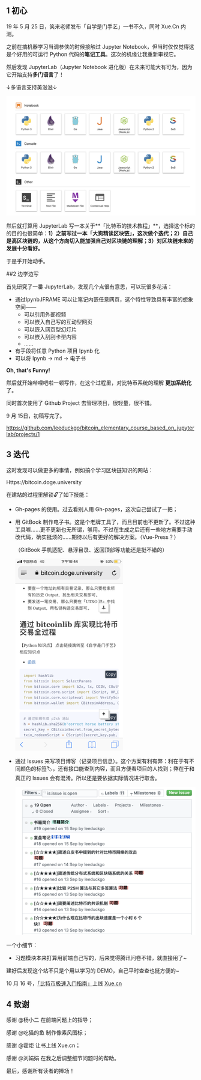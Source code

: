 ## 1 初心

19 年 5 月 25 日，笑来老师发布「自学是门手艺」一书不久，同时 Xue.Cn 内测。

之前在搞机器学习当调参侠的时候接触过 Jupyter Notebook，但当时仅仅觉得这是个好用的可运行 Python 代码的**笔记工具**。这次的机缘让我重新审视它。

然后发现 JupyterLab（Jupyter Notebook 进化版）在未来可能大有可为，因为它开始支持**多门语言**了！

↓多语言支持美滋滋↓

![image-20191019212151536](multi_lang.png)



然后就打算用 JupyterLab 写一本关于**「比特币的技术教程」**，选择这个标的的目的也很简单：**1）之前写过一本「大狗精读区块链」，这次做个迭代；2）自己是高区块链的，从这个方向切入能加强自己对区块链的理解；3）对区块链未来的发展十分看好。**

于是乎开始动手。

##2 边学边写

首先研究了一番 JupyterLab，发现几个点很有意思，可以玩很多花活：

- 通过Ipynb.IFRAME 可以让笔记内嵌任意网页，这个特性导致具有丰富的想象空间——
  - 可以引用外部视频
  - 可以嵌入自己写的互动型网页
  - 可以嵌入网页型幻灯片
  - 可以嵌入刮刮卡型内容
  - ……
- 有手段将任意 Python 项目 Ipynb 化
- 可以将 Ipynb -> md -> 电子书

**Oh, that's Funny!**

然后就开始哔哩吧啦一顿写作，在这个过程里，对比特币系统的理解 **更加系统化** 了。

同时首次使用了 Github Project 去管理项目，很轻量，很不错。

9 月 15日，初稿写完了。

https://github.com/leeduckgo/bitcoin_elementary_course_based_on_jupyterlab/projects/1

## 3 迭代

这时发现可以做更多的事情，例如搞个学习区块链知识的网站：

Https://bitcoin.doge.university

在建站的过程里解锁🔓了如下技能：

- Gh-pages 的使用。过去看别人用 Gh-pages，这次自己尝试了一把；

- 用 GitBook 制作电子书。这是个老牌工具了，而且目前也不更新了。不过这种工具嘛……更不更新也无所谓，够用。不过在生成之后还有一些地方需要手动改代码，确实挺烦的……期待以后有更好的解决方案。（Vue-Press？）

  （GitBook 手机适配、悬浮目录、返回顶部等功能还是挺不错的）

  <img src="mobile_v.png" alt="image-20191019224513777" style="zoom:50%;" />

- 通过 Issues 来写项目博客（记录项目信息）。这个方案有利有弊：利在于有不同颜色的标签🏷，还有接口能查到内容，而且方便看项目的人找到；弊在于和真正的 Issues 会有混淆。所以还是要依据实际情况进行取舍。

  <img src="issues.png" alt="image-20191019224137205" style="zoom:50%;" />

一个小细节：

- 习题模块本来打算用前端自己写的，后来觉得腾讯问卷不错，就直接用了~

建好后发现这个站不只是个用以学习的 DEMO，自己平时查查也挺方便的~

10 月 16 号，[「比特币极速入门指南」](https://xue.cn/hub/app/books/3)上线 [Xue.cn](https://xue.cn)

## 4 致谢

感谢 @杨小二 在前端问题上的指导；

感谢 @吃猫的鱼 制作像素风图标；

感谢 @霍炬 让书上线 Xue.cn；

感谢 @刘娟娟 在我之后调整细节问题时的帮助。

最后，感谢所有读者的捧场！